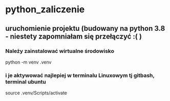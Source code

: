 # python_zaliczenie

## uruchomienie projektu (budowany na python 3.8 - niestety zapomniałam się przełączyć :( )

### Należy zainstalować wirtualne środowisko

   python -m venv .venv
### i je aktywować najlepiej w terminalu Linuxowym tj gitbash, terminal ubuntu
   source .venv/Scripts/activate

